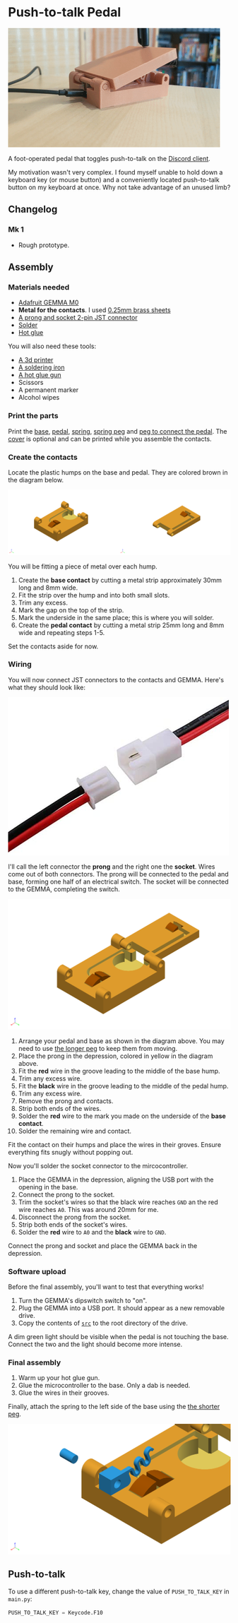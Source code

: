 # Push-to-talk Pedal

![demo](demo.gif)

A foot-operated pedal that toggles push-to-talk on the [Discord client](discord.gg).

My motivation wasn't very complex. I found myself unable to hold down a keyboard key (or mouse button) and a conveniently located push-to-talk button on my keyboard at once. Why not take advantage of an unused limb?

## Changelog

### Mk 1
- Rough prototype.

## Assembly

### Materials needed
- [Adafruit GEMMA M0](https://www.adafruit.com/product/3501)
- **Metal for the contacts**. I used [0.25mm brass sheets](https://www.amazon.com/gp/product/B0006MZM0K)
- [A prong and socket 2-pin JST connector](https://www.amazon.com/Upgraded-Connector-Battery-Inductrix-Eachine/dp/B07NWD5NTN)
- [Solder](https://www.amazon.com/Elenco-WEmake-Lead-Solder-0-031/dp/B009YKISMY)
- [Hot glue](https://www.amazon.com/ccbetter-Upgraded-Removable-Anti-hot-Flexible/dp/B01178RVI2)

You will also need these tools:

- [A 3d printer](https://shop.prusa3d.com/3d-printers/1387-original-prusa-mini-kit.html)
- [A soldering iron](https://www.amazon.com/Hakko-FX888D-23BY-Digital-Soldering-Station/dp/B00ANZRT4M)
- [A hot glue gun](https://www.amazon.com/ccbetter-Upgraded-Removable-Anti-hot-Flexible/dp/B01178RVI2)
- Scissors
- A permanent marker
- Alcohol wipes


### Print the parts

Print the [base](stl/Base.stl), [pedal](stl/Pedal.stl), [spring](stl/Spring.stl), [spring peg](stl/Peg%20for%20spring.stl) and [peg to connect the pedal](stl/Peg%20for%20pedal). The [cover](stl/Pedal%20cover.stl) is optional and can be printed while you assemble the contacts.

### Create the contacts

Locate the plastic humps on the base and pedal. They are colored brown in the diagram below. 

![contact humps](humps.png)

You will be fitting a piece of metal over each hump.

1. Create the **base contact** by cutting a metal strip approximately 30mm long and 8mm wide.
1. Fit the strip over the hump and into both small slots.
1. Trim any excess.
1. Mark the gap on the top of the strip.
1. Mark the underside in the same place; this is where you will solder.
1. Create the **pedal contact** by cutting a metal strip 25mm long and 8mm wide and repeating steps 1-5.

Set the contacts aside for now.

### Wiring

You will now connect JST connectors to the contacts and GEMMA. Here's what they should look like:

![jst connectors](jst.jpg)

I'll call the left connector the **prong** and the right one the **socket**. Wires come out of both connectors. The prong will be connected to the pedal and base, forming one half of an electrical switch. The socket will be connected to the GEMMA, completing the switch.

![both piece open flat](open-flat.png)

1. Arrange your pedal and base as shown in the diagram above. You may need to use [the longer peg](stl/Peg%20for%20pedal) to keep them from moving.
1. Place the prong in the depression, colored in yellow in the diagram above.
1. Fit the **red** wire in the groove leading to the middle of the base hump.
1. Trim any excess wire.
1. Fit the **black** wire in the groove leading to the middle of the pedal hump.
1. Trim any excess wire.
1. Remove the prong and contacts.
1. Strip both ends of the wires.
1. Solder the **red** wire to the mark you made on the underside of the **base contact**.
1. Solder the remaining wire and contact.

Fit the contact on their humps and place the wires in their groves. Ensure everything fits snugly without popping out.

Now you'll solder the socket connector to the mircocontroller.

1. Place the GEMMA in the depression, aligning the USB port with the opening in the base.
1. Connect the prong to the socket.
1. Trim the socket's wires so that the black wire reaches `GND` an the red wire reaches `A0`. This was around 20mm for me.
1. Disconnect the prong from the socket.
1. Strip both ends of the socket's wires.
1. Solder the **red** wire to `A0` and the **black** wire to `GND`.

Connect the prong and socket and place the GEMMA back in the depression.

### Software upload

Before the final assembly, you'll want to test that everything works! 

1. Turn the GEMMA's dipswitch switch to "on".
1. Plug the GEMMA into a USB port. It should appear as a new removable drive.
1. Copy the contents of [`src`](src) to the root directory of the drive.

A dim green light should be visible when the pedal is not touching the base. Connect the two and the light should become more intense. 

### Final assembly

1. Warm up your hot glue gun.
1. Glue the microcontroller to the base. Only a dab is needed.
1. Glue the wires in their grooves.

Finally, attach the spring to the left side of the base using the [the shorter peg](stl/Peg%20for%20spring).

![attaching the spring](attach-spring.png)

## Push-to-talk

To use a different push-to-talk key, change the value of `PUSH_TO_TALK_KEY` in `main.py`:

```python
PUSH_TO_TALK_KEY = Keycode.F10
```